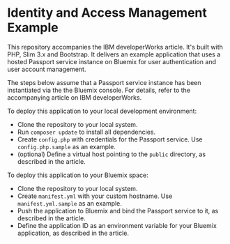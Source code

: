 # Identity and Access Management Example

This repository accompanies the IBM developerWorks article. It's built with PHP, Slim 3.x and Bootstrap. It delivers an example application that uses a hosted Passport service instance on Bluemix for user authentication and user account management. 

The steps below assume that a Passport service instance has been instantiated via the the Bluemix console. For details, refer to the accompanying article on IBM developerWorks.

To deploy this application to your local development environment:

 * Clone the repository to your local system.
 * Run `composer update` to install all dependencies.
 * Create `config.php` with credentials for the Passport service. Use `config.php.sample` as an example.
 * (optional) Define a virtual host pointing to the `public` directory, as described in the article.
 
To deploy this application to your Bluemix space:

 * Clone the repository to your local system.
 * Create `manifest.yml` with your custom hostname. Use `manifest.yml.sample` as an example.
 * Push the application to Bluemix and bind the Passport service to it, as described in the article.
 * Define the application ID as an environment variable for your Bluemix application, as described in the article.